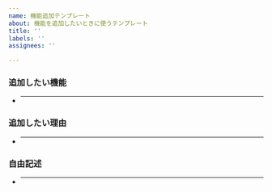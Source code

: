 ```yaml
---
name: 機能追加テンプレート
about: 機能を追加したいときに使うテンプレート
title: ''
labels: ''
assignees: ''

---
```


### 追加したい機能

- ***

### 追加したい理由

- ***

### 自由記述

- ***
